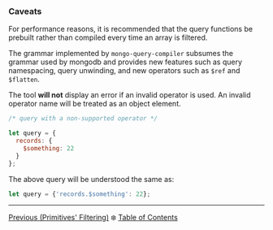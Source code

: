 ### Caveats

For performance reasons, it is recommended that the query functions be prebuilt
rather than compiled every time an array is filtered.  

The grammar implemented by `mongo-query-compiler` subsumes the grammar used by
mongodb and provides new features such as query namespacing, query unwinding, 
and new operators such as `$ref` and `$flatten`.

The tool **will not** display an error if an invalid operator is used.  An
invalid operator name will be treated as an object element.

```javascript
/* query with a non-supported operator */

let query = {
  records: {
    $something: 22
  }
};
```

The above query will be understood the same as:

```javascript
let query = {'records.$something': 22};
```

---

[Previous (Primitives' Filtering)](./primitives-filtering.md) :snowflake: 
[Table of Contents](../README.md)
